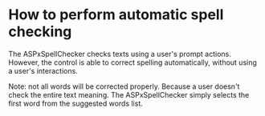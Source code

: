 # How to perform automatic spell checking


<p>The ASPxSpellChecker checks texts using a user's prompt actions. However, the control is able to correct spelling automatically, without using a user's interactions.</p><p>Note: not all words will be corrected properly. Because a user doesn't check the entire text meaning. The ASPxSpellChecker simply selects the first word from the suggested words list.</p>

<br/>



